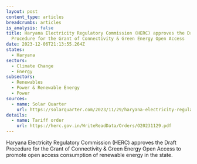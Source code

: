 ```yaml
---
layout: post
content_type: articles
breadcrumbs: articles
is_analysis: false
title: Haryana Electricity Regulatory Commission (HERC) approves the Draft
  Procedure for the Grant of Connectivity & Green Energy Open Access
date: 2023-12-06T21:13:55.264Z
states:
  - Haryana
sectors:
  - Climate Change
  - Energy
subsectors:
  - Renewables
  - Power & Renewable Energy
  - Power
sources:
  - name: Solar Quarter
    url: https://solarquarter.com/2023/11/29/haryana-electricity-regulatory-commission-approves-green-energy-open-access-procedures/
details:
  - name: Tariff order
    url: https://herc.gov.in/WriteReadData/Orders/O20231129.pdf
---
```

Haryana Electricity Regulatory Commission (HERC) approves the Draft Procedure for the Grant of Connectivity & Green Energy Open Access to promote open access consumption of renewable energy in the state.